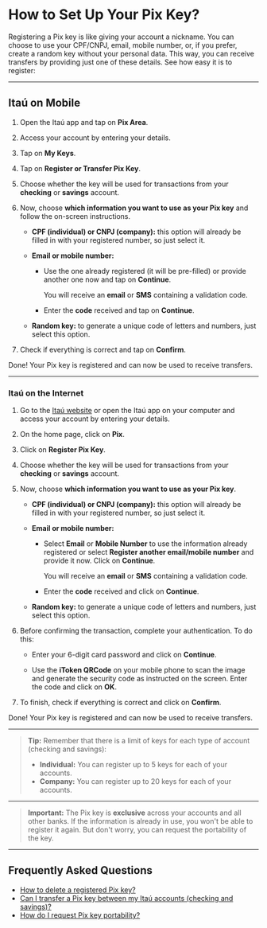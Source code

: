 
# How to Set Up Your Pix Key?

Registering a Pix key is like giving your account a nickname. You can choose to use your CPF/CNPJ, email, mobile number, or, if you prefer, create a random key without your personal data. This way, you can receive transfers by providing just one of these details. See how easy it is to register:

---

## Itaú on Mobile

1. Open the Itaú app and tap on **Pix Area**.
2. Access your account by entering your details.
3. Tap on **My Keys**.
4. Tap on **Register or Transfer Pix Key**.
5. Choose whether the key will be used for transactions from your **checking** or **savings** account.
6. Now, choose **which information you want to use as your Pix key** and follow the on-screen instructions.

   - **CPF (individual) or CNPJ (company):** this option will already be filled in with your registered number, so just select it.

   - **Email or mobile number:**
       - Use the one already registered (it will be pre-filled) or provide another one now and tap on **Continue**.

          You will receive an **email** or **SMS** containing a validation code.

       - Enter the **code** received and tap on **Continue**.

   - **Random key:** to generate a unique code of letters and numbers, just select this option.
  
7. Check if everything is correct and tap on **Confirm**.

Done! Your Pix key is registered and can now be used to receive transfers.

---

### Itaú on the Internet

1. Go to the [Itaú website](https://www.itau.com.br/) or open the Itaú app on your computer and access your account by entering your details.
2. On the home page, click on **Pix**.
3. Click on **Register Pix Key**.
4. Choose whether the key will be used for transactions from your **checking** or **savings** account.
5. Now, choose **which information you want to use as your Pix key**.

   - **CPF (individual) or CNPJ (company):** this option will already be filled in with your registered number, so just select it.

   - **Email or mobile number:**
     - Select **Email** or **Mobile Number** to use the information already registered or select **Register another email/mobile number** and provide it now. Click on **Continue**.

          You will receive an **email** or **SMS** containing a validation code.

     - Enter the **code** received and click on **Continue**.

   - **Random key:** to generate a unique code of letters and numbers, just select this option.
  
6. Before confirming the transaction, complete your authentication. To do this:

   - Enter your 6-digit card password and click on **Continue**.

   - Use the **iToken QRCode** on your mobile phone to scan the image and generate the security code as instructed on the screen. Enter the code and click on **OK**.

7. To finish, check if everything is correct and click on **Confirm**.

Done! Your Pix key is registered and can now be used to receive transfers.

---

> **Tip:** Remember that there is a limit of keys for each type of account (checking and savings):
>
> - **Individual:** You can register up to 5 keys for each of your accounts.
> - **Company:** You can register up to 20 keys for each of your accounts.

---

> **Important:** The Pix key is **exclusive** across your accounts and all other banks. If the information is already in use, you won't be able to register it again. But don't worry, you can request the portability of the key.

---

## Frequently Asked Questions

- [How to delete a registered Pix key?][itau]
- [Can I transfer a Pix key between my Itaú accounts (checking and savings)?][itau]
- [How do I request Pix key portability?][itau]

[itau]: https://www.itau.com.br/atendimento-itau/para-voce
